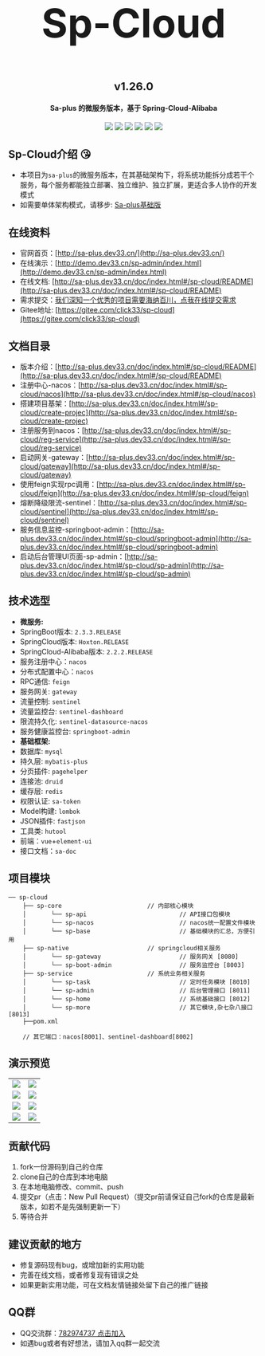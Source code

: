 <div align="center">
	<!-- <img alt="logo" src="https://gitee.com/click33/sa-plus/raw/master/sp-devdoc/sp-cloud.png" width="330"> -->
	<h2 align="center" style="font-size: 80px; font-weight: 700;">Sp-Cloud</h2>
</div>
<div align="center" style="margin-top: 30px; font-size: 22px;"><b>v1.26.0</b></div>
<h4 align="center">Sa-plus 的微服务版本，基于 Spring-Cloud-Alibaba</h4>
<p align="center">
	<a href="https://gitee.com/click33/sp-cloud/stargazers"><img src="https://gitee.com/click33/sp-cloud/badge/star.svg?theme=dark"></a>
	<a href='https://gitee.com/click33/sp-cloud/members'><img src='https://gitee.com/click33/sp-cloud/badge/fork.svg?theme=dark'></a>
	<a href="https://gitee.com/click33/sp-cloud"><img src="https://img.shields.io/badge/Sp--Cloud-v1.26.0-2B9939?style=flat-square&logo=GitHub"></a>
	<a href="https://gitee.com/click33/sp-cloud"><img src="https://img.shields.io/badge/language-java-2B9939?style=flat-square&logo=GitHub"></a>
	<a href="http://sa-plus.dev33.cn/"><img src="https://img.shields.io/badge/based-sa--plus-4183C4?style=flat-square&logo=GitHub"></a>
	<a href="https://gitee.com/click33/sp-cloud/blob/master/LICENSE"><img src="https://img.shields.io/github/license/click33/sa-plus.svg?style=flat-square&logo=GitHub"></a>
</p>

 
## Sp-Cloud介绍 😘
- 本项目为`sa-plus`的微服务版本，在其基础架构下，将系统功能拆分成若干个服务，每个服务都能独立部署、独立维护、独立扩展，更适合多人协作的开发模式
- 如需要单体架构模式，请移步: [Sa-plus基础版](https://github.com/click33/sa-plus)


## 在线资料
- 官网首页：[http://sa-plus.dev33.cn/](http://sa-plus.dev33.cn/)
- 在线演示：[http://demo.dev33.cn/sp-admin/index.html](http://demo.dev33.cn/sp-admin/index.html)
- 在线文档: [http://sa-plus.dev33.cn/doc/index.html#/sp-cloud/README](http://sa-plus.dev33.cn/doc/index.html#/sp-cloud/README)
- 需求提交：[我们深知一个优秀的项目需要海纳百川，点我在线提交需求](http://sa-app.dev33.cn/wall.html?name=sa-plus)
- Gitee地址: [https://gitee.com/click33/sp-cloud](https://gitee.com/click33/sp-cloud)


## 文档目录
- 版本介绍：[http://sa-plus.dev33.cn/doc/index.html#/sp-cloud/README](http://sa-plus.dev33.cn/doc/index.html#/sp-cloud/README)
- 注册中心-nacos：[http://sa-plus.dev33.cn/doc/index.html#/sp-cloud/nacos](http://sa-plus.dev33.cn/doc/index.html#/sp-cloud/nacos)
- 搭建项目基架：[http://sa-plus.dev33.cn/doc/index.html#/sp-cloud/create-projec](http://sa-plus.dev33.cn/doc/index.html#/sp-cloud/create-projec)
- 注册服务到nacos：[http://sa-plus.dev33.cn/doc/index.html#/sp-cloud/reg-service](http://sa-plus.dev33.cn/doc/index.html#/sp-cloud/reg-service)
- 启动网关-gateway：[http://sa-plus.dev33.cn/doc/index.html#/sp-cloud/gateway](http://sa-plus.dev33.cn/doc/index.html#/sp-cloud/gateway)
- 使用feign实现rpc调用：[http://sa-plus.dev33.cn/doc/index.html#/sp-cloud/feign](http://sa-plus.dev33.cn/doc/index.html#/sp-cloud/feign)
- 熔断降级限流-sentinel：[http://sa-plus.dev33.cn/doc/index.html#/sp-cloud/sentinel](http://sa-plus.dev33.cn/doc/index.html#/sp-cloud/sentinel)
- 服务信息监控-springboot-admin：[http://sa-plus.dev33.cn/doc/index.html#/sp-cloud/springboot-admin](http://sa-plus.dev33.cn/doc/index.html#/sp-cloud/springboot-admin)
- 启动后台管理UI页面-sp-admin：[http://sa-plus.dev33.cn/doc/index.html#/sp-cloud/sp-admin](http://sa-plus.dev33.cn/doc/index.html#/sp-cloud/sp-admin)




## 技术选型
- **微服务:**
- SpringBoot版本: `2.3.3.RELEASE`
- SpringCloud版本: `Hoxton.RELEASE`
- SpringCloud-Alibaba版本: `2.2.2.RELEASE`
- 服务注册中心：`nacos`
- 分布式配置中心：`nacos`
- RPC通信: `feign`
- 服务网关: `gateway`
- 流量控制: `sentinel`
- 流量监控台: `sentinel-dashboard`
- 限流持久化: `sentinel-datasource-nacos`
- 服务健康监控台: `springboot-admin`
- **基础框架:**
- 数据库: `mysql`
- 持久层: `mybatis-plus`
- 分页插件: `pagehelper`
- 连接池: `druid`
- 缓存层: `redis`
- 权限认证: `sa-token`
- Model构建: `lombok`
- JSON插件: `fastjson`
- 工具类: `hutool`
- 前端：`vue`+`element-ui`
- 接口文档：`sa-doc`

## 项目模块
```
── sp-cloud
	├── sp-core                        // 内部核心模块
	│       └── sp-api                          // API接口包模块
	│       └── sp-nacos                        // nacos统一配置文件模块 
	│       └── sp-base                         // 基础模块的汇总，方便引用 
	├── sp-native                      // springcloud相关服务 
	│       └── sp-gateway                      // 服务网关 [8080]
	│       └── sp-boot-admin                   // 服务监控台 [8003]
	├── sp-service                     // 系统业务相关服务
	│       └── sp-task                         // 定时任务模块 [8010]
	│       └── sp-admin                        // 后台管理接口 [8011]
	│       └── sp-home                         // 系统基础接口 [8012]
	│       └── sp-more                         // 其它模块,杂七杂八接口 [8013]
	├──pom.xml

	// 其它端口：nacos[8001]、sentinel-dashboard[8002]
```



## 演示预览
<table>
    <tr>
        <td><img src="https://color-test.oss-cn-qingdao.aliyuncs.com/sa-plus/pre-1.png"/></td>
        <td><img src="https://color-test.oss-cn-qingdao.aliyuncs.com/sa-plus/pre-2.png"/></td>
    </tr>
    <tr>
        <td><img src="https://color-test.oss-cn-qingdao.aliyuncs.com/sa-plus/pre-3.png"/></td>
        <td><img src="https://color-test.oss-cn-qingdao.aliyuncs.com/sa-plus/pre-4.png"/></td>
    </tr>
    <tr>
        <td><img src="https://color-test.oss-cn-qingdao.aliyuncs.com/sa-plus/pre-5.png"/></td>
        <td><img src="https://color-test.oss-cn-qingdao.aliyuncs.com/sa-plus/pre-6.png"/></td>
    </tr>
    <tr>
        <td><img src="https://color-test.oss-cn-qingdao.aliyuncs.com/sa-plus/pre-7.png"/></td>
        <td><img src="https://color-test.oss-cn-qingdao.aliyuncs.com/sa-plus/pre-8.png"/></td>
    </tr>
</table>




## 贡献代码
1. fork一份源码到自己的仓库
2. clone自己的仓库到本地电脑
3. 在本地电脑修改、commit、push
4. 提交pr（点击：New Pull Request）（提交pr前请保证自己fork的仓库是最新版本，如若不是先强制更新一下）
5. 等待合并


## 建议贡献的地方
- 修复源码现有bug，或增加新的实用功能
- 完善在线文档，或者修复现有错误之处
- 如果更新实用功能，可在文档友情链接处留下自己的推广链接


## QQ群 
- QQ交流群：[782974737 点击加入](https://jq.qq.com/?_wv=1027&k=5DHN5Ib)
- 如遇bug或者有好想法，请加入qq群一起交流  



